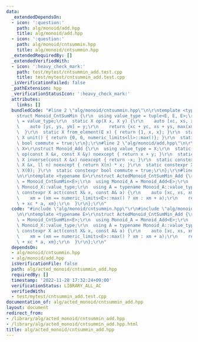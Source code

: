 ```yaml
---
data:
  _extendedDependsOn:
  - icon: ':question:'
    path: alg/monoid/add.hpp
    title: alg/monoid/add.hpp
  - icon: ':question:'
    path: alg/monoid/cntsummin.hpp
    title: alg/monoid/cntsummin.hpp
  _extendedRequiredBy: []
  _extendedVerifiedWith:
  - icon: ':heavy_check_mark:'
    path: test/mytest/cntsummin_add.test.cpp
    title: test/mytest/cntsummin_add.test.cpp
  _isVerificationFailed: false
  _pathExtension: hpp
  _verificationStatusIcon: ':heavy_check_mark:'
  attributes:
    links: []
  bundledCode: "#line 2 \"alg/monoid/cntsummin.hpp\"\n\r\ntemplate <typename E>\r\n\
    struct Monoid_CntSumMin {\r\n  using value_type = tuple<E, E, E>;\r\n  using X\
    \ = value_type;\r\n  static X op(X x, X y) {\r\n    auto [xc, xs, xm] = x;\r\n\
    \    auto [yc, ys, ym] = y;\r\n    return {xc + yc, xs + ys, max(xm, ym)};\r\n\
    \  }\r\n  static X from_element(E x) { return {1, x, x}; }\r\n  static constexpr\
    \ X unit() { return {0, 0, numeric_limits<ll>::max()}; }\r\n  static constexpr\
    \ bool commute = true;\r\n};\r\n#line 2 \"alg/monoid/add.hpp\"\n\r\ntemplate <typename\
    \ X>\r\nstruct Monoid_Add {\r\n  using value_type = X;\r\n  static constexpr X\
    \ op(const X &x, const X &y) noexcept { return x + y; }\r\n  static constexpr\
    \ X inverse(const X &x) noexcept { return -x; }\r\n  static constexpr X power(const\
    \ X &x, ll n) noexcept { return X(n) * x; }\r\n  static constexpr X unit() { return\
    \ X(0); }\r\n  static constexpr bool commute = true;\r\n};\r\n#line 3 \"alg/acted_monoid/cntsummin_add.hpp\"\
    \n\r\ntemplate <typename E>\r\nstruct ActedMonoid_CntSumMin_Add {\r\n  using Monoid_X\
    \ = Monoid_CntSumMin<E>;\r\n  using Monoid_A = Monoid_Add<E>;\r\n  using X = typename\
    \ Monoid_X::value_type;\r\n  using A = typename Monoid_A::value_type;\r\n  static\
    \ constexpr X act(const X& x, const A& a) {\r\n    auto [xc, xs, xm] = x;\r\n\
    \    xm = (xm == numeric_limits<E>::max() ? xm : xm + a);\r\n    return {xc, xs\
    \ + xc * a, xm};\r\n  }\r\n};\r\n"
  code: "#include \"alg/monoid/cntsummin.hpp\"\r\n#include \"alg/monoid/add.hpp\"\r\
    \n\r\ntemplate <typename E>\r\nstruct ActedMonoid_CntSumMin_Add {\r\n  using Monoid_X\
    \ = Monoid_CntSumMin<E>;\r\n  using Monoid_A = Monoid_Add<E>;\r\n  using X = typename\
    \ Monoid_X::value_type;\r\n  using A = typename Monoid_A::value_type;\r\n  static\
    \ constexpr X act(const X& x, const A& a) {\r\n    auto [xc, xs, xm] = x;\r\n\
    \    xm = (xm == numeric_limits<E>::max() ? xm : xm + a);\r\n    return {xc, xs\
    \ + xc * a, xm};\r\n  }\r\n};\r\n"
  dependsOn:
  - alg/monoid/cntsummin.hpp
  - alg/monoid/add.hpp
  isVerificationFile: false
  path: alg/acted_monoid/cntsummin_add.hpp
  requiredBy: []
  timestamp: '2022-11-28 17:32:24+09:00'
  verificationStatus: LIBRARY_ALL_AC
  verifiedWith:
  - test/mytest/cntsummin_add.test.cpp
documentation_of: alg/acted_monoid/cntsummin_add.hpp
layout: document
redirect_from:
- /library/alg/acted_monoid/cntsummin_add.hpp
- /library/alg/acted_monoid/cntsummin_add.hpp.html
title: alg/acted_monoid/cntsummin_add.hpp
---
```

